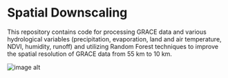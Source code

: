 # Spatial Downscaling

This repository contains code for processing GRACE data and various hydrological variables (precipitation, evaporation, land and air temperature, NDVI, humidity, runoff) and utilizing Random Forest techniques to improve the spatial resolution of GRACE data from 55 km to 10 km.

![image alt](https://github.com/SaeidDaliriSusefi/Grace_Downsacling/blob/2b5ccde625ea7330dd472c7ba68fcc936fbc7ef1/Images/Grace.PNG)
